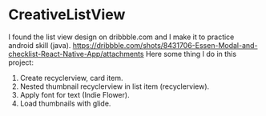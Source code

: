 # CreativeListView
I found the list view design on dribbble.com and I make it to practice android skill (java).
https://dribbble.com/shots/8431706-Essen-Modal-and-checklist-React-Native-App/attachments
Here some thing I do in this project:
1. Create recyclerview, card item.
2. Nested thumbnail recyclerview in list item (recyclerview).
3. Apply font for text (Indie Flower).
4. Load thumbnails with glide.
